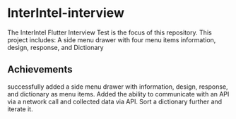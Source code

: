 # InterIntel-interview
The InterIntel Flutter Interview Test is the focus of this repository. This project includes:
A side menu drawer with four menu items information, design, response, and Dictionary

## Achievements
successfully added a side menu drawer with information, design, response, and dictionary as menu items.
Added the ability to communicate with an API via a network call and collected data via API.
Sort a dictionary further and iterate it.
